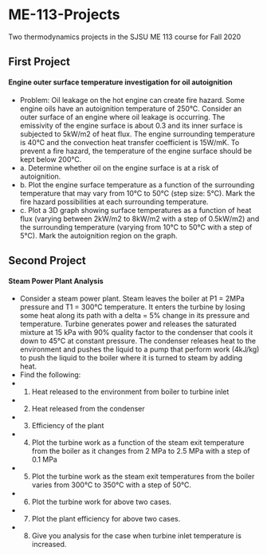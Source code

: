 # ME-113-Projects
 Two thermodynamics projects in the SJSU ME 113 course for Fall 2020

## First Project
#### Engine outer surface temperature investigation for oil autoignition 
- Problem: Oil leakage on the hot engine can create fire hazard. Some engine oils have an autoignition temperature of 250°C. Consider an outer surface of an engine where oil leakage is occurring. The emissivity of the engine surface is about 0.3 and its inner surface is subjected to 5kW/m2 of heat flux. The engine surrounding temperature is 40°C and the convection heat transfer coefficient is 15W/mK. To prevent a fire hazard, the temperature of the engine surface should be kept below 200°C. 
- a.	Determine whether oil on the engine surface is at a risk of autoignition. 
- b.	Plot the engine surface temperature as a function of the surrounding temperature that may vary from 10°C to 50°C (step size: 5°C). Mark the fire hazard possibilities at each surrounding temperature. 
- c.	Plot a 3D graph showing surface temperatures as a function of heat flux (varying between 2kW/m2 to 8kW/m2 with a step of 0.5kW/m2) and the surrounding temperature (varying from 10°C to 50°C with a step of 5°C). Mark the autoignition region on the graph. 

## Second Project
#### Steam Power Plant Analysis
- Consider a steam power plant. Steam leaves the boiler at P1 = 2MPa pressure and T1 = 300°C temperature. It enters the turbine by losing some heat along its path with a delta = 5% change in its pressure and temperature. Turbine generates power and releases the saturated mixture at 15 kPa with 90% quality factor to the condenser that cools it down to 45°C at constant pressure. The condenser releases heat to the environment and pushes the liquid to a pump that perform work (4kJ/kg) to push the liquid to the boiler where it is turned to steam by adding heat.
- Find the following:
- 1.	Heat released to the environment from boiler to turbine inlet
- 2.	Heat released from the condenser 
- 3.	Efficiency of the plant 
- 4.	Plot the turbine work as a function of the steam exit temperature from the boiler as it changes from 2 MPa to 2.5 MPa with a step of 0.1 MPa 
- 5.	Plot the turbine work as the steam exit temperatures from the boiler varies from 300°C to 350°C with a step of 50°C. 
- 6.	Plot the turbine work for above two cases. 
- 7.	Plot the plant efficiency for above two cases. 
- 8.	Give you analysis for the case when turbine inlet temperature is increased. 
